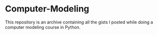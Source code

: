 # Computer-Modeling
This repository is an archive containing all the gists I posted while doing a computer modeling course in Python.
